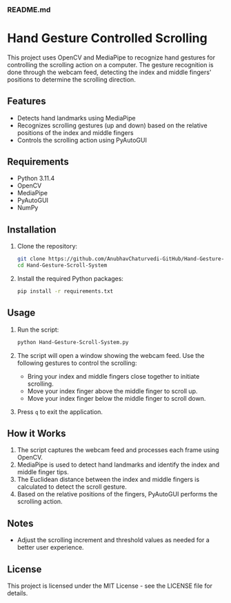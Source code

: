 ### README.md

# Hand Gesture Controlled Scrolling

This project uses OpenCV and MediaPipe to recognize hand gestures for controlling the scrolling action on a computer. The gesture recognition is done through the webcam feed, detecting the index and middle fingers' positions to determine the scrolling direction.

## Features
- Detects hand landmarks using MediaPipe
- Recognizes scrolling gestures (up and down) based on the relative positions of the index and middle fingers
- Controls the scrolling action using PyAutoGUI

## Requirements
- Python 3.11.4
- OpenCV
- MediaPipe
- PyAutoGUI
- NumPy

## Installation

1. Clone the repository:

   ```sh
   git clone https://github.com/AnubhavChaturvedi-GitHub/Hand-Gesture-Scroll-System.git
   cd Hand-Gesture-Scroll-System
   ```

2. Install the required Python packages:

   ```sh
   pip install -r requirements.txt
   ```

## Usage

1. Run the script:

   ```sh
   python Hand-Gesture-Scroll-System.py
   ```

2. The script will open a window showing the webcam feed. Use the following gestures to control the scrolling:

   - Bring your index and middle fingers close together to initiate scrolling.
   - Move your index finger above the middle finger to scroll up.
   - Move your index finger below the middle finger to scroll down.

3. Press `q` to exit the application.

## How it Works

1. The script captures the webcam feed and processes each frame using OpenCV.
2. MediaPipe is used to detect hand landmarks and identify the index and middle finger tips.
3. The Euclidean distance between the index and middle fingers is calculated to detect the scroll gesture.
4. Based on the relative positions of the fingers, PyAutoGUI performs the scrolling action.

## Notes
- Adjust the scrolling increment and threshold values as needed for a better user experience.

## License
This project is licensed under the MIT License - see the LICENSE file for details.

